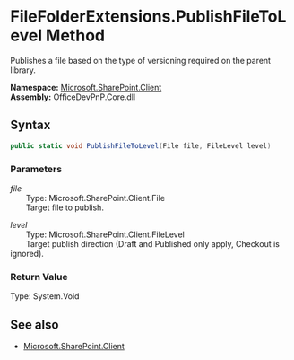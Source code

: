 # FileFolderExtensions.PublishFileToLevel Method  
Publishes a file based on the type of versioning required on the parent library.  

**Namespace:** [Microsoft.SharePoint.Client](Microsoft.SharePoint.Client.md)  
**Assembly:** OfficeDevPnP.Core.dll  
## Syntax
```C#
public static void PublishFileToLevel(File file, FileLevel level)
```
### Parameters
*file*  
&emsp;&emsp;Type: Microsoft.SharePoint.Client.File  
&emsp;&emsp;Target file to publish.  
  
*level*  
&emsp;&emsp;Type: Microsoft.SharePoint.Client.FileLevel  
&emsp;&emsp;Target publish direction (Draft and Published only apply, Checkout is ignored).  
  
### Return Value
Type: System.Void  

## See also
- [Microsoft.SharePoint.Client](Microsoft.SharePoint.Client.md)
